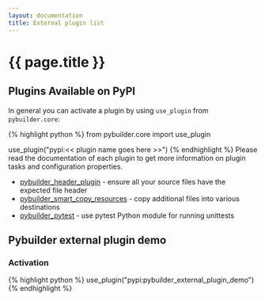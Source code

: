 ```yaml
---
layout: documentation
title: External plugin list
---
```


# {{ page.title }}

## Plugins Available on PyPI

In general you can activate a plugin by using `use_plugin` from `pybuilder.core`:

{% highlight python %}
from pybuilder.core import use_plugin

use_plugin("pypi:<< plugin name goes here >>")
{% endhighlight %}
Please read the documentation of each plugin to get more information on plugin tasks and configuration properties.

* [pybuilder_header_plugin](https://github.com/cowst/pybuilder_header_plugin) - ensure all your source files have the expected file header
* [pybuilder_smart_copy_resources](https://github.com/margru/pybuilder-smart-copy-resources) - copy additional files into various destinations
* [pybuilder_pytest](https://github.com/AlexeySanko/pybuilder_pytest) - use pytest Python module for running unittests

## Pybuilder external plugin demo

### Activation
{% highlight python %}
use_plugin("pypi:pybuilder_external_plugin_demo")
{% endhighlight %}
